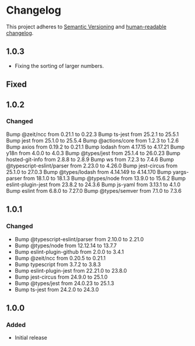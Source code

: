 # Changelog

This project adheres to [Semantic Versioning](https://semver.org/spec/v2.0.0.html)
and [human-readable changelog](https://keepachangelog.com/en/1.0.0/).

## 1.0.3

- Fixing the sorting of larger numbers.

## Fixed

## 1.0.2

### Changed

Bump @zeit/ncc from 0.21.1 to 0.22.3
Bump ts-jest from 25.2.1 to 25.5.1
Bump jest from 25.1.0 to 25.5.4
Bump @actions/core from 1.2.3 to 1.2.6
Bump axios from 0.19.2 to 0.21.1
Bump lodash from 4.17.15 to 4.17.21
Bump y18n from 4.0.0 to 4.0.3
Bump @types/jest from 25.1.4 to 26.0.23
Bump hosted-git-info from 2.8.8 to 2.8.9
Bump ws from 7.2.3 to 7.4.6
Bump @typescript-eslint/parser from 2.23.0 to 4.26.0
Bump jest-circus from 25.1.0 to 27.0.3
Bump @types/lodash from 4.14.149 to 4.14.170
Bump yargs-parser from 18.1.0 to 18.1.3
Bump @types/node from 13.9.0 to 15.6.2
Bump eslint-plugin-jest from 23.8.2 to 24.3.6
Bump js-yaml from 3.13.1 to 4.1.0
Bump eslint from 6.8.0 to 7.27.0
Bump @types/semver from 7.1.0 to 7.3.6

## 1.0.1

### Changed

- Bump @typescript-eslint/parser from 2.10.0 to 2.21.0
- Bump @types/node from 12.12.14 to 13.7.7
- Bump eslint-plugin-github from 2.0.0 to 3.4.1
- Bump @zeit/ncc from 0.20.5 to 0.21.1
- Bump typescript from 3.7.2 to 3.8.3
- Bump eslint-plugin-jest from 22.21.0 to 23.8.0
- Bump jest-circus from 24.9.0 to 25.1.0  
- Bump @types/jest from 24.0.23 to 25.1.3  
- Bump ts-jest from 24.2.0 to 24.3.0  

## 1.0.0

### Added

- Initial release
